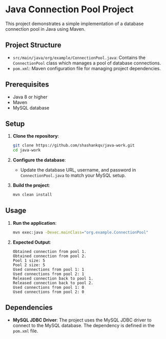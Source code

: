 # Java Connection Pool Project

This project demonstrates a simple implementation of a database connection pool in Java using Maven.

## Project Structure

- `src/main/java/org/example/ConnectionPool.java`: Contains the `ConnectionPool` class which manages a pool of database connections.
- `pom.xml`: Maven configuration file for managing project dependencies.

## Prerequisites

- Java 8 or higher
- Maven
- MySQL database

## Setup

1. **Clone the repository**:
    ```sh
    git clone https://github.com/shashankqv/java-work.git
    cd java-work
    ```

2. **Configure the database**:
    - Update the database URL, username, and password in `ConnectionPool.java` to match your MySQL setup.

3. **Build the project**:
    ```sh
    mvn clean install
    ```

## Usage

1. **Run the application**:
    ```sh
    mvn exec:java -Dexec.mainClass="org.example.ConnectionPool"
    ```

2. **Expected Output**:
    ```
    Obtained connection from pool 1.
   Obtained connection from pool 2.
   Pool 1 size: 5
   Pool 2 size: 5
   Used connections from pool 1: 1
   Used connections from pool 2: 1
   Released connection back to pool 1.
   Released connection back to pool 2.
   Used connections from pool 1: 0
   Used connections from pool 2: 0
    ```

## Dependencies

- **MySQL JDBC Driver**: The project uses the MySQL JDBC driver to connect to the MySQL database. The dependency is defined in the `pom.xml` file.